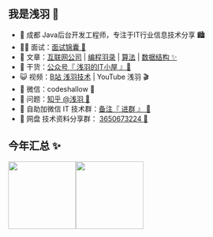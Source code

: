 ## 我是浅羽 🐣

- 🐼 成都 Java后台开发工程师，专注于IT行业信息技术分享 🏙
- 👨‍💻 面试：<a href="https://mp.weixin.qq.com/s/-ln9TU81xLrKu3ZssGlgkw" target="_blank">面试锦囊 🥇</a>
- 🏡 文章：<a href="https://mp.weixin.qq.com/s/CKNCwm2PMj9tCRBgcbfXJg" target="_blank">互联网公司</a> | <a href="https://mp.weixin.qq.com/s/tK6avtrU3MQeZPlNxUFeFg" target="_blank">编程羽录</a> | <a href="https://mp.weixin.qq.com/s/Nny41gh4vwNri06ac1_kfw" target="_blank">算法</a> | <a href="https://mp.weixin.qq.com/s/tvM78VbGNBu-A9kOdvJb_w" target="_blank">数据结构 ✨</a>
- 🌱 干货：<a href="https://cdn.jsdelivr.net/gh/codeshallow/picgo-bed@master//img/gzhgithub.jpeg" target="_blank">公众号『 浅羽的IT小屋 』🎨 </a>
- 😺 视频：<a href="https://space.bilibili.com/107611072" target="_blank">B站 浅羽技术</a> | YouTube 浅羽 🎬
- 💬 微信：codeshallow 💫
- 🤔 问题：<a href="https://www.zhihu.com/people/xiao-yu-86-38-31" target="_blank">知乎 @浅羽 🎯</a>
- 👭 自助加微信 IT 技术群：<a target="_blank" href="https://cdn.jsdelivr.net/gh/codeshallow/picgo-bed@master//img/WechatIMG397.png">备注『 进群 』 🌈</a>
- 👬 网盘 技术资料分享群： <a href="https://cdn.jsdelivr.net/gh/codeshallow/picgo-bed@master//img/Wanpan20345.png" target="_blank">3650673224 🥂</a>

## 今年汇总 ✨

<img align="" height="137px" src="https://github-readme-stats.vercel.app/api?username=codeshallow&hide_title=true&hide_border=true&show_icons=true&include_all_commits=true&line_height=21&bg_color=0,EC6C6C,FFD479,FFFC79,73FA79&theme=graywhite&locale=cn" /><img align="" height="137px" src="https://github-readme-stats.vercel.app/api/top-langs/?username=codeshallow&hide_title=true&hide_border=true&layout=compact&bg_color=0,73FA79,73FDFF,D783FF&theme=graywhite&locale=cn" />
